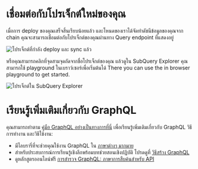 # เชื่อมต่อกับโปรเจ็กต์ใหม่ของคุณ

เมื่อการ deploy ของคุณเสร็จสิ้นเรียบน้อยแล้ว และโหนดของเราได้จัดทำดัชนีข้อมูลของคุณจาก chain คุณจะสามารถเชื่อมต่อกับโปรเจ็กต์ของคุณผ่านทาง Query endpoint ที่แสดงอยู่

![โปรเจ็กต์ที่กำลัง deploy และ sync แล้ว](/assets/img/projects-deploy-sync.png)

หรือคุณสามารถคลิกที่จุดสามจุดถัดจากชื่อโปรเจ็กต์ของคุณ แล้วดูใน SubQuery Explorer คุณสามารถใช้ playground ในเบราว์เซอร์เพื่อเริ่มต้นได้ There you can use the in browser playground to get started.

![โปรเจ็กต์ใน SubQuery Explorer](/assets/img/projects-explorer.png)

# เรียนรู้เพิ่มเติมเกี่ยวกับ GraphQL

คุณสามารถทำตาม [คู่มือ GraphQL อย่างเป็นทางการที่นี่](https://graphql.org/learn/) เพื่อเรียนรู้เพิ่มเติมเกี่ยวกับ GraphQL วิธีการทำงาน และวิธีใช้งาน:
- มีไลบรารี่ที่จะช่วยคุณใช้งาน GraphQL ใน [ภาษาต่างๆ มากมาย](https://graphql.org/code/)
- สำหรับประสบการณ์การเรียนรู้เชิงลึกพร้อมบทช่วยสอนเชิงปฏิบัติ โปรดดูที่ [วิธีสร้าง GraphQL](https://www.howtographql.com/)
- ดูหลักสูตรออนไลน์ฟรี [การสำรวจ GraphQL: ภาษาการสืบค้นสำหรับ API](https://www.edx.org/course/exploring-graphql-a-query-language-for-apis)